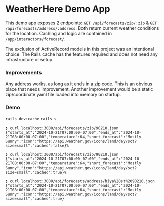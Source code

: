 # WeatherHere Demo App

This demo app exposes 2 endpoints: `GET /api/forecasts/zip/:zip` & `GET /api/forecasts/address/:address`.
Both return current weather conditions for the location.
Caching and logic are contained in `/app/interactors/forecast/`.

The exclusion of ActiveRecord models in this project was an intentional choice.
The Rails cache has the features required and does not need any infrastructure or setup.

### Improvements
Any address works, as long as it ends in a zip code. This is an obvious place that needs improvement.
Another improvement would be a static zip/coordinate yaml file loaded into memory on startup.

### Demo
`rails dev:cache`
`rails s`

```
❯ curl localhost:3000/api/forecasts/zip/90210.json
{"starts_at":"2024-10-21T07:00:00-07:00","ends_at":"2024-10-21T08:00:00-07:00","temperature":64,"short_forecast":"Mostly Sunny","icon":"https://api.weather.gov/icons/land/day/sct?size=small","cached":false}%

❯ curl localhost:3000/api/forecasts/zip/90210.json
{"starts_at":"2024-10-21T07:00:00-07:00","ends_at":"2024-10-21T08:00:00-07:00","temperature":64,"short_forecast":"Mostly Sunny","icon":"https://api.weather.gov/icons/land/day/sct?size=small","cached":true}%

❯ curl localhost:3000/api/forecasts/address/hiya%20st%2090210.json
{"starts_at":"2024-10-21T07:00:00-07:00","ends_at":"2024-10-21T08:00:00-07:00","temperature":64,"short_forecast":"Mostly Sunny","icon":"https://api.weather.gov/icons/land/day/sct?size=small","cached":true}
```

